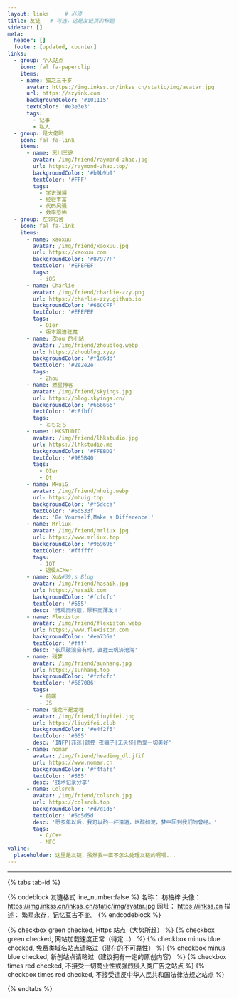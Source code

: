```yaml
---
layout: links     # 必须
title: 友链   # 可选，这是友链页的标题
sidebar: []
meta:
  header: []
  footer: [updated, counter]
links:
  - group: 个人站点
    icon: fal fa-paperclip
    items:
    - name: 猫之三千岁
      avatar: https://img.inkss.cn/inkss_cn/static/img/avatar.jpg
      url: https://szyink.com
      backgroundColor: '#101115'
      textColor: '#e3e3e3'
      tags:
        - 记事
        - 私人
  - group: 是大佬哟
    icon: fal fa-link
    items:
      - name: 忘川三途
        avatar: /img/friend/raymond-zhao.jpg
        url: https://raymond-zhao.top/
        backgroundColor: '#b9b9b9'
        textColor: '#FFF'
        tags:
          - 学识渊博
          - 经验丰富
          - 代码风骚
          - 效率恐怖
  - group: 左邻右舍
    icon: fal fa-link
    items:
      - name: xaoxuu
        avatar: /img/friend/xaoxuu.jpg
        url: https://xaoxuu.com
        backgroundColor: '#87977F'
        textColor: '#EFEFEF'
        tags:
          - iOS
      - name: Charlie
        avatar: /img/friend/charlie-zzy.png
        url: https://charlie-zzy.github.io
        backgroundColor: '#66CCFF'
        textColor: '#EFEFEF'
        tags:
          - OIer
          - 版本跟进狂魔
      - name: Zhou 的小站
        avatar: /img/friend/zhoublog.webp
        url: https://zhoublog.xyz/
        backgroundColor: '#f1d6dd'
        textColor: '#2e2e2e'
        tags:
          - Zhou
      - name: 燃星博客
        avatar: /img/friend/skyings.jpg
        url: https://blog.skyings.cn/
        backgroundColor: '#666666'
        textColor: '#c8fbff'
        tags:
          - ともだち
      - name: LHKSTUDIO
        avatar: /img/friend/lhkstudio.jpg
        url: https://lhkstudio.me
        backgroundColor: '#FFEBD2'
        textColor: '#985B40'
        tags:
          - OIer
          - Qt
      - name: MHuiG
        avatar: /img/friend/mhuig.webp
        url: https://mhuig.top
        backgroundColor: '#f5dcca'
        textColor: '#6d533f'
        desc: 'Be Yourself,Make a Difference.'
      - name: Mrliux
        avatar: /img/friend/mrliux.jpg
        url: https://www.mrliux.top
        backgroundColor: '#969696'
        textColor: '#ffffff'
        tags:
          - IOT
          - 退役ACMer
      - name: Xu&#39;s Blog
        avatar: /img/friend/hasaik.jpg
        url: https://hasaik.com
        backgroundColor: '#fcfcfc'
        textColor: '#555'
        desc: '博观而约取，厚积而薄发！'
      - name: Flexiston
        avatar: /img/friend/flexiston.webp
        url: https://www.flexiston.com
        backgroundColor: '#ea736a'
        textColor: '#fff'
        desc: '长风破浪会有时，直挂云帆济沧海'
      - name: 残梦
        avatar: /img/friend/sunhang.jpg
        url: https://sunhang.top
        backgroundColor: '#fcfcfc'
        textColor: '#667086'
        tags:
          - 前端
          - JS
      - name: 饿龙不是龙哩
        avatar: /img/friend/liuyifei.jpg
        url: https://liuyifei.club
        backgroundColor: '#e4f2f5'
        textColor: '#555'
        desc: 'INFP|菲迷|颜控|夜猫子|无头怪|热爱一切美好'
      - name: nomar
        avatar: /img/friend/headimg_dl.jfif
        url: https://www.nomar.cn
        backgroundColor: '#f4fafe'
        textColor: '#555'
        desc: '技术记录分享'
      - name: Colsrch
        avatar: /img/friend/colsrch.jpg
        url: https://colsrch.top
        backgroundColor: '#d7d1d5'
        textColor: '#5d5d5d'
        desc: '愿多年以后，我可以酌一杯清酒，烂醉如泥，梦中回到我们的曾经。'
        tags:
          - C/C++
          - MFC
valine:
  placeholder: 这里是友链，虽然我一直不怎么处理友链的啊喂...
---
```


------

{% tabs tab-id %}

<!-- tab <i class="fad fa-galaxy"></i><i style="font-weight: normal;font-style: normal;">&nbsp;举个栗子</i> -->

{% codeblock 友链格式 line_number:false %}
名称： 枋柚梓
头像： https://img.inkss.cn/inkss_cn/static/img/avatar.jpg
网址： https://inkss.cn
描述： 繁星永存，记忆亘古不变。
{% endcodeblock %}

<!-- endtab -->

<!-- tab <i class="fad fa-greater-than-equal"></i><i style="font-weight: normal;font-style: normal;">&nbsp;前置要求 </i> -->

{% checkbox green checked, Https 站点（大势所趋） %}
{% checkbox green checked, 网站加载速度正常（待定...） %}
{% checkbox minus blue checked, 免费类域名站点请略过（潜在的不可靠性） %}
{% checkbox minus blue checked, 新创站点请略过（建议拥有一定的原创内容） %}
{% checkbox times red checked, 不接受一切商业性或强烈侵入类广告之站点 %}
{% checkbox times red checked, 不接受违反中华人民共和国法律法规之站点 %}

<!-- endtab -->

{% endtabs %}

